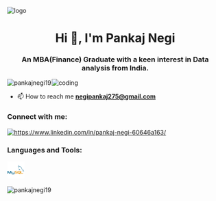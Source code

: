 ![logo](https://dragon.online-convert.com/download-file/f9d9ecef-23d0-4fd3-beef-7ab4ab8d5b2d/9f95d234-a6ec-4ed4-91e7-31ac0478b56f)
<h1 align="center">Hi 👋, I'm Pankaj Negi</h1>
<h3 align="center">An MBA(Finance) Graduate with a keen interest in Data analysis from India.</h3>

<img align="right" alt="coding" width="400" src="https://user-images.githubusercontent.com/55389276/140866485-8fb1c876-9a8f-4d6a-98dc-08c4981eaf70.gif">

<p align="left"> <img src="https://komarev.com/ghpvc/?username=pankajnegi19&label=Profile%20views&color=0e75b6&style=flat" alt="pankajnegi19" /> </p>

- 📫 How to reach me **negipankaj275@gmail.com**

<h3 align="left">Connect with me:</h3>
<p align="left">
<a href="https://linkedin.com/in/https://www.linkedin.com/in/pankaj-negi-60646a163/" target="blank"><img align="center" src="https://raw.githubusercontent.com/rahuldkjain/github-profile-readme-generator/master/src/images/icons/Social/linked-in-alt.svg" alt="https://www.linkedin.com/in/pankaj-negi-60646a163/" height="30" width="40" /></a>
</p>

<h3 align="left">Languages and Tools:</h3>
<p align="left"> <a href="https://www.mysql.com/" target="_blank" rel="noreferrer"> <img src="https://raw.githubusercontent.com/devicons/devicon/master/icons/mysql/mysql-original-wordmark.svg" alt="mysql" width="40" height="40"/> </a> </p>

<p><img align="center" src="https://github-readme-stats.vercel.app/api/top-langs?username=pankajnegi19&show_icons=true&locale=en&layout=compact" alt="pankajnegi19" /></p>


